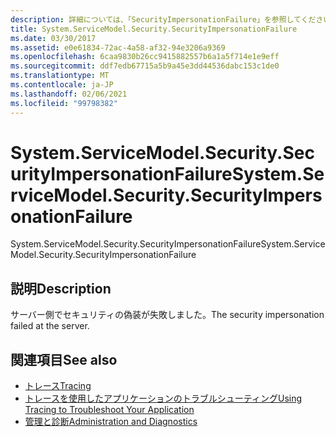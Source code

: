 ```yaml
---
description: 詳細については、「SecurityImpersonationFailure」を参照してください。
title: System.ServiceModel.Security.SecurityImpersonationFailure
ms.date: 03/30/2017
ms.assetid: e0e61834-72ac-4a58-af32-94e3206a9369
ms.openlocfilehash: 6caa9830b26cc9415882557b6a1a5f714e1e9eff
ms.sourcegitcommit: ddf7edb67715a5b9a45e3dd44536dabc153c1de0
ms.translationtype: MT
ms.contentlocale: ja-JP
ms.lasthandoff: 02/06/2021
ms.locfileid: "99798382"
---
```

# <a name="systemservicemodelsecuritysecurityimpersonationfailure"></a><span data-ttu-id="86462-103">System.ServiceModel.Security.SecurityImpersonationFailure</span><span class="sxs-lookup"><span data-stu-id="86462-103">System.ServiceModel.Security.SecurityImpersonationFailure</span></span>

<span data-ttu-id="86462-104">System.ServiceModel.Security.SecurityImpersonationFailure</span><span class="sxs-lookup"><span data-stu-id="86462-104">System.ServiceModel.Security.SecurityImpersonationFailure</span></span>  
  
## <a name="description"></a><span data-ttu-id="86462-105">説明</span><span class="sxs-lookup"><span data-stu-id="86462-105">Description</span></span>  

 <span data-ttu-id="86462-106">サーバー側でセキュリティの偽装が失敗しました。</span><span class="sxs-lookup"><span data-stu-id="86462-106">The security impersonation failed at the server.</span></span>  
  
## <a name="see-also"></a><span data-ttu-id="86462-107">関連項目</span><span class="sxs-lookup"><span data-stu-id="86462-107">See also</span></span>

- [<span data-ttu-id="86462-108">トレース</span><span class="sxs-lookup"><span data-stu-id="86462-108">Tracing</span></span>](index.md)
- [<span data-ttu-id="86462-109">トレースを使用したアプリケーションのトラブルシューティング</span><span class="sxs-lookup"><span data-stu-id="86462-109">Using Tracing to Troubleshoot Your Application</span></span>](using-tracing-to-troubleshoot-your-application.md)
- [<span data-ttu-id="86462-110">管理と診断</span><span class="sxs-lookup"><span data-stu-id="86462-110">Administration and Diagnostics</span></span>](../index.md)
